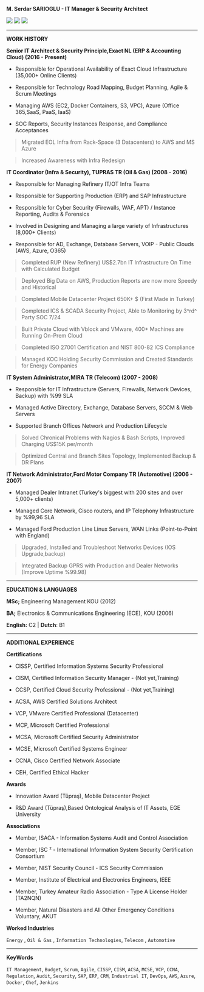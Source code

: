**M. Serdar SARIOGLU - IT Manager & Security Architect**

<a href="https://mysystem.org" title="Mysystem.org"><img src="https://img.shields.io/badge/Visit-mysite-green.svg"></a>
<a href="mailto:serdar.sarioglu@mysystem.org" title="Email"><img src="https://img.shields.io/badge/Email-me-blue.svg"></a>
<a href="https://www.linkedin.com/in/serdarsarioglu/" title="Linkedin"><img src="https://img.shields.io/badge/Linkedin-me-orange.svg"></a>

-------------------------------------------------------------- ------------------
**WORK HISTORY**

**Senior IT Architect & Security Principle,Exact NL (ERP & Accounting Cloud) (2016 - Present)**

- Responsible for Operational Availability of Exact Cloud Infrastructure (35,000+ Online Clients)

- Responsible for Technology Road Mapping, Budget Planning, Agile & Scrum Meetings

- Managing AWS (EC2, Docker Containers, S3, VPC), Azure (Office 365,SaaS, PaaS, IaaS)

- SOC Reports, Security Instances Response, and Compliance Acceptances

>Migrated EOL Infra from Rack-Space (3 Datacenters) to AWS and MS Azure

>Increased Awareness with Infra Redesign


**IT Coordinator (Infra & Security), TUPRAS TR (Oil & Gas) (2008 - 2016)**

- Responsible for Managing Refinery IT/OT Infra Teams

- Responsible for Supporting Production (ERP) and SAP Infrastructure

- Responsible for Cyber Security (Firewalls, WAF, APT) / Instance Reporting, Audits & Forensics

- Involved in Designing and Managing a large variety of Infrastructures (8,000+ Clients)

- Responsible for AD, Exchange, Database Servers, VOIP - Public Clouds (AWS, Azure, O365)


>Completed RUP (New Refinery) US\$2.7bn IT Infrastructure On Time with Calculated Budget

>Deployed Big Data on AWS, Production Reports are now more Speedy and Historical

>Completed Mobile Datacenter Project 650K+ \$ (First Made in Turkey)

>Completed ICS & SCADA Security Project, Able to Monitoring by 3^rd^ Party SOC 7/24

>Built Private Cloud with Vblock and VMware, 400+ Machines are Running On-Prem Cloud

>Completed ISO 27001 Certification and NIST 800-82 ICS Compliance

>Managed KOC Holding Security Commission and Created Standards for Energy Companies


**IT System Administrator,MIRA TR (Telecom) (2007 - 2008)**
  
- Responsible for IT Infrastructure (Servers, Firewalls, Network Devices, Backup) with %99 SLA

- Managed Active Directory, Exchange, Database Servers, SCCM & Web Servers

- Supported Branch Offices Network and Production Lifecycle

>Solved Chronical Problems with Nagios & Bash Scripts, Improved Charging US\$15K per/month

>Optimized Central and Branch Sites Topology, Implemented Backup & DR Plans

 
**IT Network Administrator,Ford Motor Company TR (Automotive) (2006 - 2007)**

- Managed Dealer Intranet (Turkey\'s biggest with 200 sites and over 5,000+ clients)

- Managed Core Network, Cisco routers, and IP Telephony Infrastructure by %99,96 SLA

- Managed Ford Production Line Linux Servers, WAN Links (Point-to-Point with England)


>Upgraded, Installed and Troubleshoot Networks Devices (IOS Upgrade,backup)

>Integrated Backup GPRS with Production and Dealer Networks (Improve Uptime %99.98)

-------------------------------------------------------------- ------------------
**EDUCATION & LANGUAGES**

**MSc;** Engineering Management KOU (2012)

**BA;** Electronics & Communications Engineering (ECE), KOU (2006)

**English:** C2 \| **Dutch**: B1

-------------------------------------------------------------- ------------------
**ADDITIONAL EXPERIENCE**

**Certifications**

- CISSP, Certified Information Systems Security Professional

- CISM, Certified Information Security Manager - (Not yet,Training)

- CCSP, Certified Cloud Security Professional - (Not yet,Training)

- ACSA, AWS Certified Solutions Architect

- VCP, VMware Certified Professional (Datacenter)

- MCP, Microsoft Certified Professional

- MCSA, Microsoft Certified Security Administrator

- MCSE, Microsoft Certified Systems Engineer

- CCNA, Cisco Certified Network Associate

- CEH, Certified Ethical Hacker


**Awards**

- Innovation Award (Tüpraş), Mobile Datacenter Project

- R&D Award (Tüpraş),Based Ontological Analysis of IT Assets, EGE University


**Associations**

- Member, ISACA - Information Systems Audit and Control Association

- Member, ISC ² - International Information System Security Certification Consortium

- Member, NIST Security Council - ICS Security Commission

- Member, Institute of Electrical and Electronics Engineers, IEEE

- Member, Turkey Amateur Radio Association - Type A License Holder (TA2NQN)

- Member, Natural Disasters and All Other Emergency Conditions Voluntary, AKUT


**Worked Industries**

`Energy` , `Oil & Gas` , `Information Technologies`, `Telecom` , `Automotive`

-------------------------------------------------------------- ------------------
**KeyWords**

`IT Management`, `Budget`, `Scrum`, `Agile`, `CISSP`, `CISM`, `ACSA`, `MCSE`, `VCP`, `CCNA`, `Regulation`, `Audit`, `Security`, `SAP`, `ERP`, `CRM`, `Industrial IT`, `DevOps`, `AWS`, `Azure`, `Docker`, `Chef`, `Jenkins`
